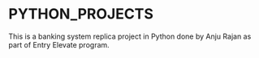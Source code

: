 # PYTHON_PROJECTS
This is a banking system replica project in Python done by Anju Rajan as part of Entry Elevate program.
